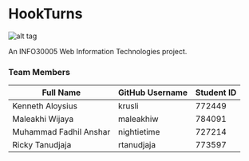 # HookTurns

![alt tag](http://i.imgur.com/Z4UgQMA.png)

An INFO30005 Web Information Technologies project.

### Team Members 

Full Name | GitHub Username | Student ID 
----------|--------------------|------------
Kenneth Aloysius | krusli |  772449
Maleakhi Wijaya | maleakhiw | 784091
Muhammad Fadhil Anshar | nightietime | 727214
Ricky Tanudjaja | rtanudjaja | 773597
